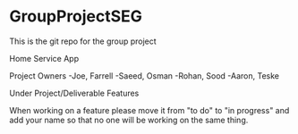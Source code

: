 # GroupProjectSEG
This is the git repo for the group project

Home Service App

Project Owners
  -Joe, Farrell
  -Saeed, Osman
  -Rohan, Sood
  -Aaron, Teske


Under Project/Deliverable Features

When working on a feature please move it from "to do" to "in progress" and add your name so that 
no one will be working on the same thing.
